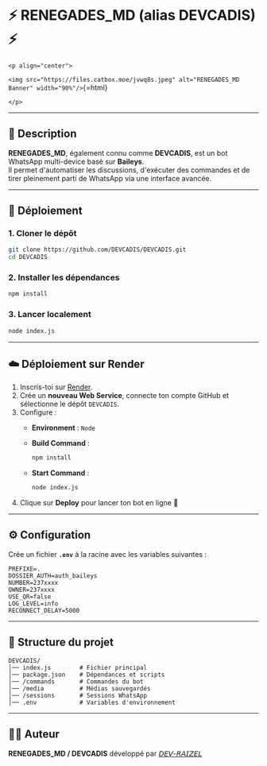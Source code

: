 # ⚡ RENEGADES_MD (alias DEVCADIS) ⚡

```{=html}
<p align="center">
```
`<img src="https://files.catbox.moe/jvwq8s.jpeg" alt="RENEGADES_MD Banner" width="90%"/>`{=html}
```{=html}
</p>
```

------------------------------------------------------------------------

## 📌 Description

**RENEGADES_MD**, également connu comme **DEVCADIS**, est un bot
WhatsApp multi-device basé sur **Baileys**.\
Il permet d'automatiser les discussions, d'exécuter des commandes et de
tirer pleinement parti de WhatsApp via une interface avancée.

------------------------------------------------------------------------

## 🚀 Déploiement

### 1. Cloner le dépôt

``` bash
git clone https://github.com/DEVCADIS/DEVCADIS.git
cd DEVCADIS
```

### 2. Installer les dépendances

``` bash
npm install
```

### 3. Lancer localement

``` bash
node index.js
```

------------------------------------------------------------------------

## ☁️ Déploiement sur Render

1.  Inscris-toi sur [Render](https://render.com).
2.  Crée un **nouveau Web Service**, connecte ton compte GitHub et
    sélectionne le dépôt `DEVCADIS`.
3.  Configure :
    -   **Environment** : `Node`

    -   **Build Command** :

        ``` bash
        npm install
        ```

    -   **Start Command** :

        ``` bash
        node index.js
        ```
4.  Clique sur **Deploy** pour lancer ton bot en ligne 🎉

------------------------------------------------------------------------

## ⚙️ Configuration

Crée un fichier **`.env`** à la racine avec les variables suivantes :

``` env
PREFIXE=.
DOSSIER_AUTH=auth_baileys
NUMBER=237xxxx
OWNER=237xxxx  
USE_QR=false
LOG_LEVEL=info
RECONNECT_DELAY=5000
```

------------------------------------------------------------------------

## 📂 Structure du projet

    DEVCADIS/
    │── index.js        # Fichier principal
    │── package.json    # Dépendances et scripts
    │── /commands       # Commandes du bot
    │── /media          # Médias sauvegardés
    │── /sessions       # Sessions WhatsApp
    │── .env            # Variables d'environnement

------------------------------------------------------------------------

## 👨‍💻 Auteur

**RENEGADES_MD / DEVCADIS** développé par
[𝘋𝘌𝘝-𝘙𝘈𝘐𝘡𝘌𝘓]([https://github.com/TON_USER](https://github.com/DEVCADIS/DEVCADIS.git))
